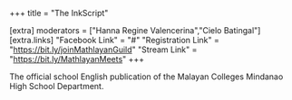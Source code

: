 +++
title = "The InkScript"

[extra]
moderators = ["Hanna Regine Valencerina","Cielo Batingal"]
[extra.links]
"Facebook Link" = "#"
"Registration Link" = "https://bit.ly/joinMathlayanGuild"
"Stream Link" = "https://bit.ly/MathlayanMeets"
+++

The official school English publication of the Malayan Colleges Mindanao High School Department.